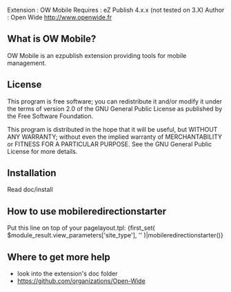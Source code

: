 Extension : OW Mobile
Requires  : eZ Publish 4.x.x (not tested on 3.X)
Author    : Open Wide <http://www.openwide.fr>

What is OW Mobile?
-------------------

OW Mobile is an ezpublish extension providing tools for mobile management.

License
-------

This program is free software; you can redistribute it and/or
modify it under the terms of version 2.0  of the GNU General
Public License as published by the Free Software Foundation.

This program is distributed in the hope that it will be useful,
but WITHOUT ANY WARRANTY; without even the implied warranty of
MERCHANTABILITY or FITNESS FOR A PARTICULAR PURPOSE.  See the
GNU General Public License for more details.

Installation
------------

Read doc/install

How to use mobileredirectionstarter
-------------

Put this line on top of your pagelayout.tpl:
{first_set( $module_result.view_parameters['site_type'], '' )|mobileredirectionstarter()}

Where to get more help
----------------------
- look into the extension's doc folder
- https://github.com/organizations/Open-Wide
